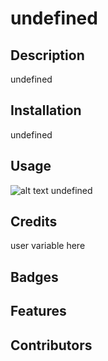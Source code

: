 # undefined

  ## Description
  undefined

  ## Installation
  undefined

  ## Usage
  ![alt text](undefined)
  undefined

  ## Credits
  user variable here

   
    
  

  ## Badges

  ## Features

  ## Contributors
 
